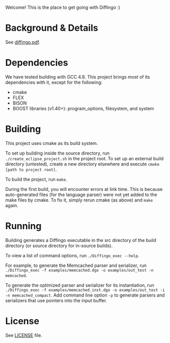 Welcome! This is the place to get going with Diffingo :)

# Background & Details

See [diffingo.pdf](diffingo.pdf).

# Dependencies
We have tested building with GCC 4.8.
This project brings most of its dependencies with it, except for the following:

* cmake
* FLEX
* BISON
* BOOST libraries (v1.40+): program_options, filesystem, and system

# Building
This project uses cmake as its build system.

To set up building inside the source directory, run `./create_eclipse_project.sh` in the project root.
To set up an external build directory (untested), create a new directory elsewhere and execute `cmake [path to project root]`.

To build the project, run `make`.

During the first build, you will encounter errors at link time.
This is because auto-generated files (for the language parser) were not yet added to the make files by cmake.
To fix it, simply rerun cmake (as above) and `make` again.

# Running
Building generates a Diffingo executable in the src directory of the build directory (or source directory for in-source builds).

To view a list of command options, run `./Diffingo_exec --help`.

For example, to generate the Memcached parser and serializer, run
`./Diffingo_exec -f examples/memcached.dgo -o examples/out_test -n memcached`.

To generate the optimized parser and serializer for its instantiation, run
`./Diffingo_exec -f examples/memcached_inst.dgo -o examples/out_test -i -n memcached_compact`.
Add command line option `-p` to generate parsers and serializers that use pointers into the input buffer.

# License
See [LICENSE](LICENSE) file.
